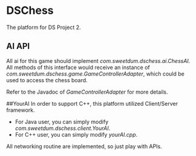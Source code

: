 
DSChess
=====
The platform for DS Project 2.

## AI API
All ai for this game should implement *com.sweetdum.dschess.ai.ChessAI*.
All methods of this interface would receive an instance of *com.sweetdum.dschess.game.GameControllerAdapter*, which 
could be used to access the chess board.

Refer to the Javadoc of *GameControllerAdapter* for more details.

##YourAI
In order to support C++, this platform utilized Client/Server framework. 

* For Java user, you can simply modify *com.sweetdum.dschess.client.YourAI*.
* For C++ user, you can simply modify *yourAI.cpp*.

All networking routine are implemented, so just play with APIs.

